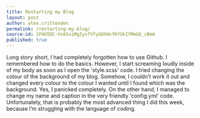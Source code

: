 ```yaml
---
title: Restarting my Blog
layout: post
author: alex.crittenden
permalink: /restarting-my-blog/
source-id: 1FHU5DC-Vs6SxiMgIyvfVfyGDhHsfKYUkIfMmGX_sBmA
published: true
---
```

Long story short, I had completely forgotten how to use Github. I remembered how to do the basics. However, I start screaming loudly inside of my body as soon as I open the 'style.scss' code. I tried changing the colour of the background of my blog. Somehow, I couldn’t work it out and changed every colour to the colour I wanted until I found which was the background. Yes, I panicked completely. On the other hand, I managed to change my name and caption in the very friendly ‘config.yml’ code. Unfortunately, that is probably the most advanced thing I did this week, because I’m struggling with the language of coding.

